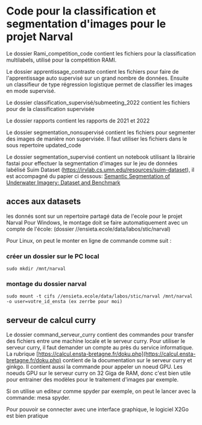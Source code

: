 # Code pour la classification et segmentation d'images pour le projet Narval

Le dossier Rami_competition_code contient les fichiers pour la classification multilabels, utilisé pour la compétition RAMI.

Le dossier apprentissage_contraste contient les fichiers pour faire de l'apprentissage auto supervisé sur un grand nombre de données. Ensuite un classifieur de type régression logistique permet de classifier les images en mode supervisé.

Le dossier classification_supervisé/submeeting_2022 contient les fichiers pour de la classification supervisée

Le dossier rapports contient les rapports de 2021 et 2022

Le dossier segmentation_nonsupervisé contient les fichiers pour segmenter des images de manière non supervisée. Il faut utiliser les fichiers dans le sous repertoire
updated_code

Le dossier segmentation_supervisé contient un notebook utilisant la librairie fastai pour effectuer la segmentation d'images sur le jeu de données labélisé Suim Dataset 
(https://irvlab.cs.umn.edu/resources/suim-dataset), il est accompagné du papier ci dessous:
[Semantic Segmentation of Underwater Imagery: Dataset and Benchmark](https://arxiv.org/pdf/2004.01241.pdf)

## acces aux datasets
les donnés sont sur un repertoire partagé data de l'ecole pour le projet Narval
Pour Windows, le montage doit se faire automatiquement avec un compte de l'école:
 (dossier //ensieta.ecole/data/labos/stic/narval)
 
Pour Linux, on peut le monter en ligne de commande comme suit :

### créer un dossier sur le PC local
```
sudo mkdir /mnt/narval
```
### montage du dossier narval
```
sudo mount -t cifs //ensieta.ecole/data/labos/stic/narval /mnt/narval -o user=votre_id_ensta (ex zerrbe pour moi)
```
## serveur de calcul curry

Le dossier command_serveur_curry contient des commandes pour transfer des fichiers entre une machine locale et le serveur curry.
Pour utiliser le serveur curry, il faut demander un compte au près du service informatique.
La rubrique [https://calcul.ensta-bretagne.fr/doku.php](https://calcul.ensta-bretagne.fr/doku.php) contient de la documentation sur le serveur curry et ginkgo.
Il contient aussi la commande pour appeler un noeud GPU. Les noeuds GPU sur le serveur curry on 32 Giga de RAM, donc c'est bien utile pour
entrainer des modèles pour le traitement d'images par exemple.

Si on utilise un editeur comme spyder par exemple, on peut le lancer avec la commande:
mesa spyder.

Pour pouvoir se connecter avec une interface graphique, le logiciel X2Go est bien pratique

